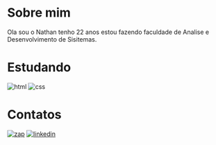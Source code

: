 # Sobre mim

Ola sou o Nathan tenho 22 anos estou fazendo faculdade de Analise e Desenvolvimento de Sisitemas.

# Estudando 

![html](https://img.shields.io/badge/HTML5-E34F26?style=for-the-badge&logo=html5&logoColor=white)
![css](https://img.shields.io/badge/CSS3-1572B6?style=for-the-badge&logo=css3&logoColor=white)

# Contatos 

[![zap](https://img.shields.io/badge/WhatsApp-25D366?style=for-the-badge&logo=whatsapp&logoColor=white)](https://api.whatsapp.com/send?phone=5548999306190)
[![linkedin](https://img.shields.io/badge/LinkedIn-0077B5?style=for-the-badge&logo=linkedin&logoColor=white)](https://www.linkedin.com/feed/?trk=homepage-basic_sign-in-submit)
